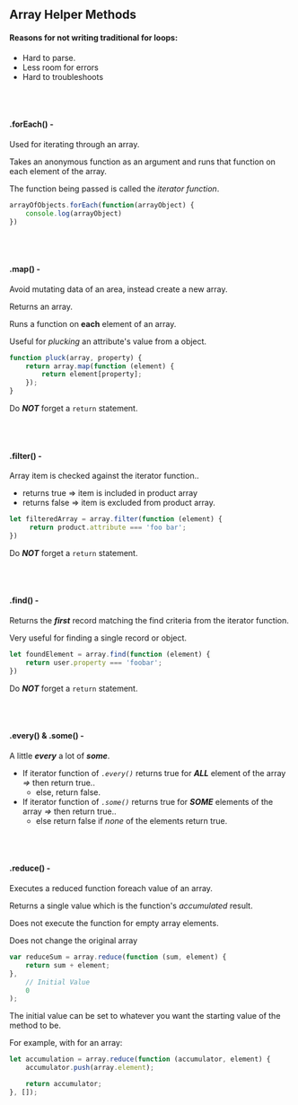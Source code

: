 ## Array Helper Methods

#### Reasons for not writing traditional for loops:
* Hard to parse. 
* Less room for errors
* Hard to troubleshoots

<br>
<br>

#### .forEach() - 
Used for iterating through an array.

Takes an anonymous function as an argument and runs that function on each element of the array.

The function being passed is called the _iterator function_.

``` javascript
arrayOfObjects.forEach(function(arrayObject) {
    console.log(arrayObject)
})
```

<br>
<br>

#### .map() - 
Avoid mutating data of an area, instead create a new array.

Returns an array.

Runs a function on **each** element of an array.

Useful for _plucking_ an attribute's value from a object.
```javascript
function pluck(array, property) {
    return array.map(function (element) {
        return element[property];
    });
}
```
Do **_NOT_** forget a ```return``` statement.

<br>
<br>

#### .filter() - 
Array item is checked against the iterator function..
* returns true => item is included in product array
* returns false => item is excluded from product array.

```javascript
let filteredArray = array.filter(function (element) {
     return product.attribute === 'foo bar';
})
```

Do **_NOT_** forget a ```return``` statement.

<br>
<br>

#### .find() - 
Returns the **_first_** record matching the find criteria from the iterator function.

Very useful for finding a single record or object.

```javascript
let foundElement = array.find(function (element) {
    return user.property === 'foobar';
})
```

Do **_NOT_** forget a ```return``` statement.

<br>
<br>

#### .every() & .some() - 
A little **_every_** a lot of **_some_**.

* If iterator function of _```.every()```_ returns true for **_ALL_** element of the array _=>_ then return true..
    * else, return false.
* If iterator function of _```.some()```_ returns true for **_SOME_** elements of the array _=>_ then return true..
    * else return false if _none_ of the elements return true.

<br>
<br>

#### .reduce() -
Executes a reduced function foreach value of an array.

Returns a single value which is the function's _accumulated_ result.

Does not execute the function for empty array elements.

Does not change the original array

```javascript
var reduceSum = array.reduce(function (sum, element) {
    return sum + element;
},
    // Initial Value
    0
);
```

The initial value can be set to whatever you want the starting value of the method to be. 

For example, with for an array:
```javascript
let accumulation = array.reduce(function (accumulator, element) {
    accumulator.push(array.element);

    return accumulator;
}, []);
```

